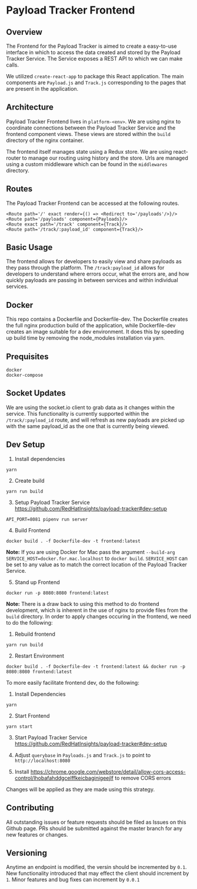 Payload Tracker Frontend
===========================================


Overview
--------------------

The Frontend for the Payload Tracker is aimed to create a easy-to-use interface in which to access the data created and stored by the Payload Tracker Service. The Service exposes a REST API to which we can make calls.

We utilized `create-react-app` to package this React application. The main components are `Payload.js` and `Track.js` corresponding to the pages that are present in the application.


Architecture
--------------------

Payload Tracker Frontend lives in `platform-<env>`. We are using nginx to coordinate connections between the Payload Tracker Service and the frontend component views. These views are stored within the `build` directory of the nginx container.

The frontend itself manages state using a Redux store. We are using react-router to manage our routing using history and the store. Urls are managed using a custom middleware which can be found in the `middlewares` directory.


Routes
--------------------

The Payload Tracker Frontend can be accessed at the following routes.
```
<Route path='/' exact render={() => <Redirect to='/payloads'/>}/>
<Route path='/payloads' component={Payloads}/>
<Route exact path='/track' component={Track}/>
<Route path='/track/:payload_id' component={Track}/>

```


Basic Usage
--------------------

The frontend allows for developers to easily view and share payloads as they pass through the platform. The `/track:payload_id` allows for developers to understand where errors occur, what the errors are, and how quickly payloads are passing in between services and within individual services.


Docker
--------------------

This repo contains a Dockerfile and Dockerfile-dev. The Dockerfile creates the full nginx production build of the application, while Dockerfile-dev creates an image suitable for a dev environment. It does this by speeding up build time by removing the node_modules installation via yarn.


Prequisites
--------------------
    docker
    docker-compose



Socket Updates
--------------------

We are using the socket.io client to grab data as it changes within the service. This functionality is currently supported within the `/track/:payload_id` route, and will refresh as new payloads are picked up with the same payload_id as the one that is currently being viewed.


Dev Setup
--------------------
1. Install dependencies
```
yarn
```

2. Create build
```
yarn run build
```

3. Setup Payload Tracker Service https://github.com/RedHatInsights/payload-tracker#dev-setup
```
API_PORT=8081 pipenv run server
```

4. Build Frontend
```
docker build . -f Dockerfile-dev -t frontend:latest
```

**Note:** If you are using Docker for Mac pass the argument `--build-arg SERVICE_HOST=docker.for.mac.localhost` to `docker build`. `SERVICE_HOST` can be set to any value as to match the correct location of the Payload Tracker Service.

5. Stand up Frontend
```
docker run -p 8080:8080 frontend:latest
```

**Note:** There is a draw back to using this method to do frontend development, which is inherent in the use of nginx to provide files from the `build` directory. In order to apply changes occuring in the frontend, we need to do the following:
1. Rebuild frontend
```
yarn run build
```

2. Restart Environment
```
docker build . -f Dockerfile-dev -t frontend:latest && docker run -p 8080:8080 frontend:latest
```

To more easily facilitate frontend dev, do the following:
1. Install Dependencies
```
yarn
```

2. Start Frontend
```
yarn start
```

3. Start Payload Tracker Service https://github.com/RedHatInsights/payload-tracker#dev-setup

4. Adjust `querybase` in `Payloads.js` and `Track.js` to point to `http://localhost:8080`

5. Install https://chrome.google.com/webstore/detail/allow-cors-access-control/lhobafahddgcelffkeicbaginigeejlf to remove CORS errors

Changes will be applied as they are made using this strategy.


Contributing
--------------------
All outstanding issues or feature requests should be filed as Issues on this Github
page. PRs should be submitted against the master branch for any new features or changes.


Versioning
--------------------
Anytime an endpoint is modified, the versin should be incremented by `0.1`. New
functionality introduced that may effect the client should increment by `1`. Minor
features and bug fixes can increment by `0.0.1`
